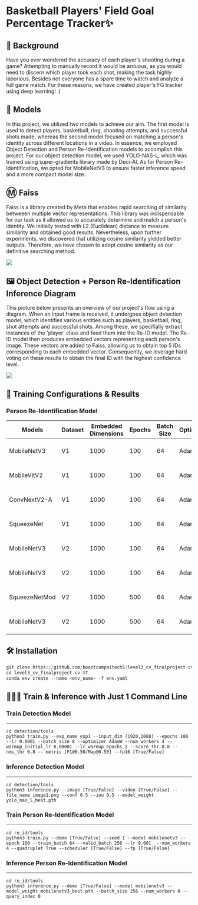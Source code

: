 # Basketball Players' Field Goal Percentage Tracker✨

## 🏀 Background
Have you ever wondered the accuracy of each player's shooting during a game? Attempting to manually record it would be arduous, as you would need to discern which player took each shot, making the task highly laborious. Besides not everyone has a spare time to watch and analyze a full game match. For these reasons, we have created player's FG tracker using deep learning! :) 

## 🧠 Models
In this project, we utilized two models to achieve our aim. The first model is used to detect players, basketball, ring, shooting attempts, and successful shots made, whereas the second model focused on matching a person's identity across different locations in a video. In essence, we employed Object Detection and Person Re-Identification models to accomplish this project. For our object detection model, we used YOLO-NAS-L, which was trained using super-gradients library made by Deci-AI. As for Person Re-Identification, we opted for MobileNetV3 to ensure faster inference speed and a more compact model size.    

## Ⓜ️ Faiss
Faiss is a library created by Meta that enables rapid searching of similarity betweeen multiple vector representations. This library was indispensable for our task as it allowed us to accurately determine and match a person's identity. We initially tested with L2 (Euclidean) distance to measure similarity and obtained good results. Nevertheless, upon further experiments, we discovered that utilizing cosine similarity yielded better outputs. Therefore, we have chosen to adopt cosine similarity as our definitive searching method. 

![](pictures/faiss.jpg) 

## 🖼️ Object Detection + Person Re-Identification Inference Diagram
This picture below presents an overview of our project's flow using a diagram. When an input frame is received, it undergoes object detection model, which identifies various entities such as players, basketball, ring, shot attempts and successful shots. Among these, we specifially extract instances of the 'player' class and feed them into the Re-ID model. The Re-ID model then produces embedded vectors representing each person's image. These vectors are added to Faiss, allowing us to obtain top 5 IDs corresponding to each embedded vector. Consequently, we leverage hard voting on these results to obtain the final ID with the highest confidence level.

![](pictures/inference_diagram.jpg) 

## 📝 Training Configurations & Results
### Person Re-Identification Model
| Models | Dataset | Embedded Dimensions | Epochs | Batch Size | Optimizer | LR | Loss | Augmentations | mAP |
| --- | --- | --- | --- | --- | --- | --- | --- | --- | --- |
| MobileNetV3 | V1 | 1000 | 100 | 64 | AdamW | 0.001 | TripletLoss | Resize <br>Normalize <br>HorizontalFlip | 0.9829 |
| MobileVitV2 | V1 | 1000 | 100 | 64 | AdamW | 0.001 | TripletLoss | Resize <br>Normalize <br>HorizontalFlip | 0.9748 |
| ConvNextV2-A | V1 | 1000 | 100 | 64 | AdamW | 0.001 | TripletLoss | Resize <br>Normalize <br>HorizontalFlip | 0.9721 |
| SqueezeNet | V1 | 1000 | 100 | 64 | AdamW | 0.001 | TripletLoss | Resize <br>Normalize <br>HorizontalFlip | 0.9758 |
| MobileNetV3 | V2 | 1000 | 100 | 64 | AdamW | 0.001 | TripletLoss | Resize <br>Normalize <br>HorizontalFlip | 0.8743 |
| MobileNetV3 | V2 | 1000 | 100 | 64 | AdamW | 0.001 | QuadrupletLoss | Resize <br>Normalize <br>HorizontalFlip | 0.9782 |
| SqueezeNetMod | V2 | 1000 | 500 | 64 | AdamW | 0.001 | QuadrupletLoss | Resize <br>Normalize <br>HorizontalFlip | 0.9857 |
| MobileNetV3 | V2 | 1000 | 500 | 64 | AdamW | 0.001 | QuadrupletLoss | Resize <br>Normalize <br>HorizontalFlip | 0.9908 |

## 🛠️ Installation
```py
git clone https://github.com/boostcampaitech5/level3_cv_finalproject-cv-07.git
cd level3_cv_finalproject-cv-07
conda env create --name <env_name> -f env.yaml
```

## 👨🏻‍💻 Train & Inference with Just 1 Command Line
### Train Detection Model
---
```
cd detection/tools
python3 train.py --exp_name exp1 --input_dim (1920,1088) --epochs 100 --lr 0.0001 --batch_size 8 --optimizer AdamW --num_workers 4 --warmup_initial_lr 0.00001 --lr_warmup_epochs 5 --score_thr 0.8 --nms_thr 0.8 -- metric [F1@0.50/Map@0.50] --fp16 [True/False]
```

### Inference Detection Model
---
```
cd detection/tools
python3 inference.py --image [True/False] --video [True/False] --file_name image1.png --conf 0.5 --iou 0.5 --model_weight yolo_nas_l_best.pth
```

### Train Person Re-Identification Model
---
```
cd re_id/tools
python3 train.py --demo [True/False] --seed 1 --model mobilenetv3 --epoch 100 --train_batch 64 --valid_batch 256 --lr 0.001  --num_workers 4 --quadruplet True --scheduler [True/False] --fp [True/False]
```

### Inference Person Re-Identification Model
---
```
cd re_id/tools
python3 inference.py --demo [True/False] --model mobilenetv3 --model_weight mobilenetv3_best.pth --batch_size 256 --num_workers 8 --query_index 0
```